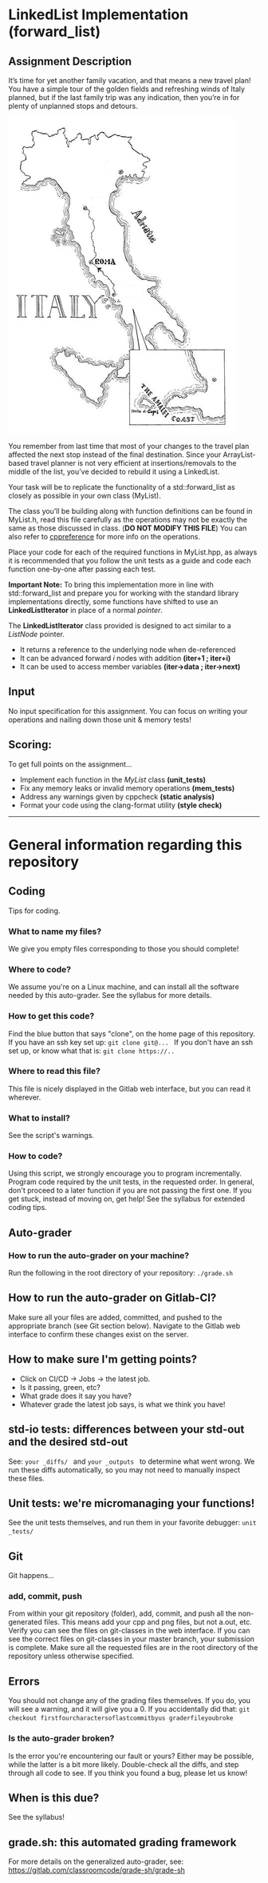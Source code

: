 

# LinkedList Implementation (forward_list)

## Assignment Description

It’s time for yet another family vacation, and that means a new travel plan! You have a simple tour of the golden fields and refreshing winds of Italy planned, but if the last family trip was any indication, then you’re in for plenty of unplanned stops and detours. 

![](img/italy.png)

You remember from last time that most of your changes to the travel plan affected the next stop instead of the final destination. Since your ArrayList-based travel planner is not very efficient at insertions/removals to the middle of the list, you’ve decided to rebuild it using a LinkedList.

Your task will be to replicate the functionality of a std::forward_list as closely as possible in your own class (MyList).

The class you’ll be building along with function definitions can be found in MyList.h, read this file carefully as the operations may not be exactly the same as those discussed in class. (**DO NOT MODIFY THIS FILE**) You can also refer to [cppreference](https://en.cppreference.com/w/cpp/container/forward_list) for more info on the operations.

Place your code for each of the required functions in MyList.hpp, as always it is recommended that you follow the unit tests as a guide and code each function one-by-one after passing each test.

**Important Note:**
To bring this implementation more in line with std::forward_list and prepare you for working with the standard library implementations directly, some functions have shifted to use an **LinkedListIterator** in place of a normal _pointer_.

The **LinkedListIterator** class provided is designed to act similar to a _ListNode_ pointer.
* It returns a reference to the underlying node when de-referenced
* It can be advanced forward _i_ nodes with addition **(iter+1 ; iter+i)**
* It can be used to access member variables **(iter->data ; iter->next)**

## Input

No input specification for this assignment. You can focus on writing your operations and nailing down those unit & memory tests!

## Scoring:

To get full points on the assignment...
* Implement each function in the _MyList_ class **(unit_tests)**
* Fix any memory leaks or invalid memory operations **(mem_tests)**
* Address any warnings given by cppcheck **(static analysis)**
* Format your code using the clang-format utility **(style check)**

---

<!-- #include [[Grade dot sh]] -->
# General information regarding this repository

## Coding
Tips for coding.

### What to name my files?
We give you empty files corresponding to those you should complete!

### Where to code?
We assume you're on a Linux machine, and can install all the software needed by this auto-grader.
See the syllabus for more details.

### How to get this code?
Find the blue button that says "clone", on the home page of this repository.
If you have an ssh key set up:
 `git clone git@... `
If you don't have an ssh set up, or know what that is:
 `git clone https://.. `

### Where to read this file?
This file is nicely displayed in the Gitlab web interface, but you can read it wherever.

### What to install?
See the script's warnings.

### How to code?
Using this script, we strongly encourage you to program incrementally. 
Program code required by the unit tests, in the requested order. 
In general, don't proceed to a later function if you are not passing the first one.
If you get stuck, instead of moving on, get help!
See the syllabus for extended coding tips.

## Auto-grader

### How to run the auto-grader on your machine?
Run the following in the root directory of your repository:
 `./grade.sh `

## How to run the auto-grader on Gitlab-CI?
Make sure all your files are added, committed, and pushed to the appropriate branch (see Git section below).
Navigate to the Gitlab web interface to confirm these changes exist on the server.

## How to make sure I'm getting points?
 * Click on CI/CD -> Jobs -> the latest job.
 * Is it passing, green, etc? 
 * What grade does it say you have?
 * Whatever grade the latest job says, is what we think you have!

## std-io tests: differences between your std-out and the desired std-out
See:  `your _diffs/ ` and  `your _outputs ` to determine what went wrong. 
We run these diffs automatically, so you may not need to manually inspect these files.

## Unit tests: we're micromanaging your functions!
See the unit tests themselves, and run them in your favorite debugger:
 `unit _tests/ `

## Git
Git happens...

### add, commit, push
From within your git repository (folder), add, commit, and push all the non-generated files. 
This means add your cpp and png files, but not a.out, etc.
Verify you can see the files on git-classes in the web interface.
If you can see the correct files on git-classes in your master branch, your submission is complete.
Make sure all the requested files are in the root directory of the repository unless otherwise specified.

## Errors
You should not change any of the grading files themselves. 
If you do, you will see a warning, and it will give you a 0.
If you accidentally did that:
`git checkout firstfourcharactersoflastcommitbyus graderfileyoubroke`

### Is the auto-grader broken?
Is the error you're encountering our fault or yours?
Either may be possible, while the latter is a bit more likely.
Double-check all the diffs, and step through all code to see.
If you think you found a bug, please let us know!

## When is this due?
See the syllabus!

## grade.sh: this automated grading framework
For more details on the generalized auto-grader, see:
https://gitlab.com/classroomcode/grade-sh/grade-sh
<!-- /include -->
